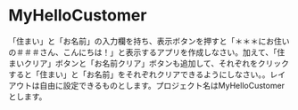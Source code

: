 # MyHelloCustomer
「住まい」と「お名前」の入力欄を持ち、表示ボタンを押すと「＊＊＊にお住いの＃＃＃さん、こんにちは！」と表示するアプリを作成しなさい。加えて、「住まいクリア」ボタンと「お名前クリア」ボタンも追加して、それぞれをクリックすると「住まい」と「お名前」をそれぞれクリアできるようにしなさい。。レイアウトは自由に設定できるものとします。プロジェクト名はMyHelloCustomerとします。
